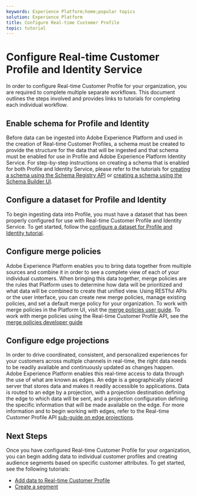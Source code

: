 ```yaml
---
keywords: Experience Platform;home;popular topics
solution: Experience Platform
title: Configure Real-time Customer Profile
topic: tutorial
---
```


# Configure Real-time Customer Profile and Identity Service

In order to configure Real-time Customer Profile for your organization, you are required to complete multiple separate workflows. This document outlines the steps involved and provides links to tutorials for completing each individual workflow.

## Enable schema for Profile and Identity

Before data can be ingested into Adobe Experience Platform and used in the creation of Real-time Customer Profiles, a schema must be created to provide the structure for the data that will be ingested and that schema must be enabled for use in Profile and Adobe Experience Platform Identity Service. For step-by-step instructions on creating a schema that is enabled for both Profile and Identity Service, please refer to the tutorials for [creating a schema using the Schema Registry API](../xdm/tutorials/create-schema-api.md) or [creating a schema using the Schema Builder UI](../xdm/tutorials/create-schema-ui.md).

## Configure a dataset for Profile and Identity

To begin ingesting data into Profile, you must have a dataset that has been properly configured for use with Real-time Customer Profile and Identity Service. To get started, follow the [configure a dataset for Profile and Identity tutorial](../profile/tutorials/dataset-configuration.md).

## Configure merge policies

Adobe Experience Platform enables you to bring data together from multiple sources and combine it in order to see a complete view of each of your individual customers. When bringing this data together, merge policies are the rules that Platform uses to determine how data will be prioritized and what data will be combined to create that unified view. Using RESTful APIs or the user interface, you can create new merge policies, manage existing policies, and set a default merge policy for your organization. To work with merge policies in the Platform UI, visit the [merge policies user guide](../profile/ui/merge-policies.md). To work with merge policies using the Real-time Customer Profile API, see the [merge policies developer guide](../profile/api/merge-policies.md)

## Configure edge projections

In order to drive coordinated, consistent, and personalized experiences for your customers across multiple channels in real-time, the right data needs to be readily available and continuously updated as changes happen. Adobe Experience Platform enables this real-time access to data through the use of what are known as edges. An edge is a geographically placed server that stores data and makes it readily accessible to applications. Data is routed to an edge by a projection, with a projection destination defining the edge to which data will be sent, and a projection configuration defining the specific information that will be made available on the edge. For more information and to begin working with edges, refer to the Real-time Customer Profile API [sub-guide on edge projections](../profile/api/edge-projections.md).

## Next Steps

Once you have configured Real-time Customer Profile for your organization, you can begin adding data to individual customer profiles and creating audience segments based on specific customer attributes. To get started, see the following tutorials:

* [Add data to Real-time Customer Profile](../profile/tutorials/add-profile-data.md)  
* [Create a segment](../segmentation/tutorials/create-a-segment.md)